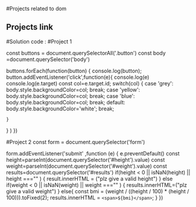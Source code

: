#Projects related to dom 
  ## Projects link 


#Solution code :
#Project 1


const buttons = document.querySelectorAll('.button')
const body =document.querySelector('body')

buttons.forEach(function(button)
{
  console.log(button);
  button.addEventListener('click',function(e){
    console.log(e)
    console.log(e.target)
    const col=e.target.id;
    switch(col)
    {
      case 'grey':
      body.style.backgroundColor=col;
      break;
      case 'yellow':
      body.style.backgroundColor=col;
      break;
      case 'blue':
      body.style.backgroundColor=col;
      break;
      default:
      body.style.backgroundColor='white';
      break;

    }

  } )
})

#Project 2
const form = document.querySelector('form')


form.addEventListener('submit' ,function (e)
{
  e.preventDefault()
 const height=parseInt(document.querySelector('#height').value)
 const weight=parseInt(document.querySelector('#weight').value)
const results=document.querySelector('#results')
if(height < 0 || isNaN(height) || height ==="" )
{
  result.innerHTML = ("plz give a valid height")
}
else if(weight < 0 || isNaN(weight) || weight ==="" )
{
  results.innerHTML=("plz give a valid weight")
}
else{
  const bmi = (weight / ((height / 100) * (height / 100))).toFixed(2);
        results.innerHTML = `<span>${bmi}</span>`;
}
})
